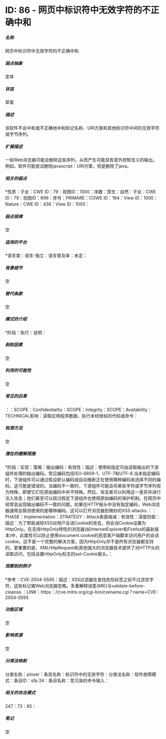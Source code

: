# ID: 86 - 网页中标识符中无效字符的不正确中和
<h5>名称</h5>网页中标识符中无效字符的不正确中和
<h5>弱点抽象</h5>变体
<h5>状态</h5>草案
<h5>描述</h5>该软件不会中和或不正确地中和标记名称、URI方案和其他标识符中间的无效字符或字节序列。
<h5>扩展描述</h5>一些Web浏览器可能会删除这些序列，从而产生可能具有意外控制含义的输出。例如，软件可能尝试删除javascript：URI方案，但是删除了java。
<h5>相关的弱点</h5>*性质：子女：CWE ID：79：视图ID：1000：序数：原生：自然：子女：CWE ID：79：视图ID：699：序号：PRIMARE：COWE ID：184：View ID：1000：Nature：CWE ID：436：View ID：1000：
<h5>弱点规律</h5>空
<h5>适用的平台</h5>*语言类：语言-独立：语言普及率：未定：
<h5>背景细节</h5>空
<h5>替代条款</h5>空
<h5>模式的介绍</h5>*阶段：执行：说明：
<h5>剥削因素</h5>空
<h5>利用的可能性</h5>空
<h5>常见的后果</h5>：：SCOPE：Confidentiality：SCOPE：Integrity：SCOPE：Availability：TECHNICAL影响：读取应用程序数据，执行未经授权的代码或命令：
<h5>检测方法</h5>空
<h5>潜在的缓解措施</h5>*阶段：实现：策略：输出编码：有效性：描述：使用和指定可由读取输出的下游组件处理的输出编码。常见编码包括ISO-8859-1、UTF-7和UTF-8.当未指定编码时，下游组件可以通过假设默认编码或自动推断正在使用哪种编码来选择不同的编码，这可能是错误的。当编码不一致时，下游组件可能会将某些字符或字节序列视为特殊，即使它们在原始编码中并不特殊。然后，攻击者可以利用这一差异并进行注入攻击；他们甚至可以绕过假定下游组件也使用原始编码的保护机制。在网页中经常会出现输出编码不一致的问题。如果在HTTP报头中没有指定编码，Web浏览器通常会猜测使用的是哪种编码。这可以打开浏览器到微妙的XSS attacks.：：PHASE：Implementation：STRATEGY：Attack表面缩减：有效性：深度防御：描述：为了帮助减轻XSS对用户会话Cookie的攻击，将会话Cookie设置为HttpOnly。在支持HttpOnly特性的浏览器(如InternetExplorer和Firefox的最新版本)中，此属性可以防止使用document.cookie的恶意客户端脚本访问用户的会话cookie。这不是一个完整的解决方案，因为HttpOnly并不是所有浏览器都支持的。更重要的是，XMLHttpRequest和其他强大的浏览器技术提供了对HTTP头的读取访问，包括设置HttpOnly标志的set-Cookie报头。：
<h5>观察到的例子</h5>*参考：CVE-2004-0595：描述：XSS过滤器在查找危险标签之前不过滤空字符，这些标记被Web浏览器忽略。多重解释误差(MIE)与validate-before-cleanse.：LINK：https：//cve.mitre.org/cgi-bin/cvename.cgi？name=CVE-2004-0595
<h5>功能区域</h5>空
<h5>影响资源</h5>空
<h5>分类法映射</h5>分类名称：plover：条目名称：标识符中的无效字符：分类法名称：软件故障模式：条目ID：sfp 24：条目名称：受污染的命令输入：
<h5>相关的攻击模式</h5>247：73：85：
<h5>笔记</h5>空

